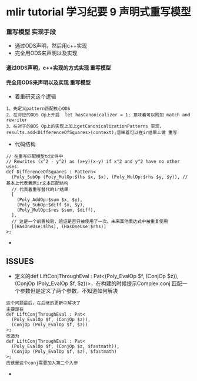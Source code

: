 # mlir tutorial 学习纪要 9 声明式重写模型

### 重写模型 实现手段
- 通过ODS声明，然后用c++实现
- 完全用ODS来声明以及实现

#### 通过ODS声明，c++实现的方式实现 重写模型
#### 完全用ODS来声明以及实现 重写模型
- 着重研究这个逻辑
```
1、先定义pattern匹配核心ODS
2、在对应的ODS Op上开启  let hasCanonicalizer = 1; 意味着可以附加 match and rewriter
3、在对于的ODS Op上的实现上加上getCanonicalizationPatterns 实现， results.add<DifferenceOfSquares>(context);意味着可以在ir结果上做 重写
```
- 代码结构
```
// 在重写匹配模型td文件中
// Rewrites (x^2 - y^2) as (x+y)(x-y) if x^2 and y^2 have no other uses.
def DifferenceOfSquares : Pattern<
  (Poly_SubOp (Poly_MulOp:$lhs $x, $x), (Poly_MulOp:$rhs $y, $y)), // 基本上代表着原ir文本匹配结构
  // 代表着重写替代的ir结果
  [
    (Poly_AddOp:$sum $x, $y),
    (Poly_SubOp:$diff $x, $y),
    (Poly_MulOp:$res $sum, $diff),
  ],
  // 这是一个前置校验，验证是否只被使用了一次。未来其他表达式中被重复使用
  [(HasOneUse:$lhs), (HasOneUse:$rhs)]
>;
```
- 
## ISSUES
- 定义的def LiftConjThroughEval : Pat<(Poly_EvalOp $f, (ConjOp $z)),(ConjOp (Poly_EvalOp $f, $z))>，在构建的时候提示Complex.conj 匹配一个参数但是定义了两个参数，不知道如何解决
```
这个问题最后，在后继的更新中解决了
主要是在
def LiftConjThroughEval : Pat<
  (Poly_EvalOp $f, (ConjOp $z)),
  (ConjOp (Poly_EvalOp $f, $z))
>;
改造为
def LiftConjThroughEval : Pat<
  (Poly_EvalOp $f, (ConjOp $z, $fastmath)),
  (ConjOp (Poly_EvalOp $f, $z), $fastmath)
>;
应该是这个conj需要加入第二个入参
```
- 
